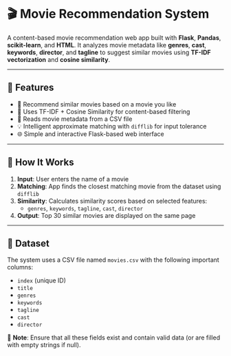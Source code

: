 # 🎬 Movie Recommendation System

A content-based movie recommendation web app built with **Flask**, **Pandas**, **scikit-learn**, and **HTML**. It analyzes movie metadata like **genres**, **cast**, **keywords**, **director**, and **tagline** to suggest similar movies using **TF-IDF vectorization** and **cosine similarity**.

---

## 🚀 Features

- 🔎 Recommend similar movies based on a movie you like
- 🧠 Uses TF-IDF + Cosine Similarity for content-based filtering
- 📁 Reads movie metadata from a CSV file
- 💡 Intelligent approximate matching with `difflib` for input tolerance
- 🌐 Simple and interactive Flask-based web interface

---

## 🧠 How It Works

1. **Input**: User enters the name of a movie
2. **Matching**: App finds the closest matching movie from the dataset using `difflib`
3. **Similarity**: Calculates similarity scores based on selected features:
   - `genres`, `keywords`, `tagline`, `cast`, `director`
4. **Output**: Top 30 similar movies are displayed on the same page

---

## 📁 Dataset

The system uses a CSV file named `movies.csv` with the following important columns:

- `index` (unique ID)
- `title`
- `genres`
- `keywords`
- `tagline`
- `cast`
- `director`

📝 **Note**: Ensure that all these fields exist and contain valid data (or are filled with empty strings if null).
